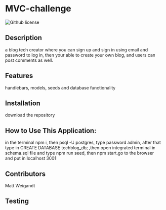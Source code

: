 # MVC-challenge 
  ![Github license](https://img.shields.io/badge/license-undefined-blue.svg)
  ## Description
  a blog tech creator where you can sign up and sign in using email and password to log in, then your able to create your own blog, and users can post comments as well.
  ## Features
  handlebars, models, seeds and database functionality
  ## Installation
  download the repository
  ## How to Use This Application:
  in the terminal npm i, then psql -U postgres, type password admin, after that type in CREATE DATABASE techblog_db; ,then open  integrated terminal in schema.sql file and type npm run seed, then npm start.go to the browser and put in localhost 3001
  ## Contributors
  Matt Weigandt
  ## Testing
   